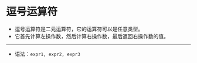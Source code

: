 逗号运算符
===

- 逗号运算符是二元运算符，它的运算符可以是任意类型。
- 它首先计算左操作数，然后计算右操作数，最后返回右操作数的值。

---

- 语法：`expr1, expr2, expr3`